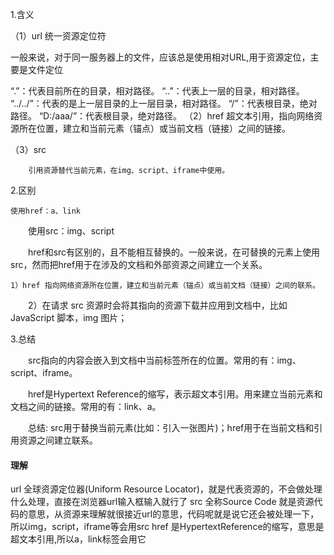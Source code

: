 1.含义

（1）url 统一资源定位符

  一般来说，对于同一服务器上的文件，应该总是使用相对URL,用于资源定位，主要是文件定位

“.”：代表目前所在的目录，相对路径。 
“..”：代表上一层的目录，相对路径。
“../../”：代表的是上一层目录的上一层目录，相对路径。
“/”：代表根目录，绝对路径。
“D:/aaa/”：代表根目录，绝对路径。
 （2）href
        超文本引用，指向网络资源所在位置，建立和当前元素（锚点）或当前文档（链接）之间的链接。

（3）src

        引用资源替代当前元素，在img、script、iframe中使用。

2.区别

    使用href：a、link

　　使用src：img、script

　　href和src有区别的，且不能相互替换的。一般来说，在可替换的元素上使用src，然而把href用于在涉及的文档和外部资源之间建立一个关系。

    1）href 指向网络资源所在位置，建立和当前元素（锚点）或当前文档（链接）之间的联系。

　　2）在请求 src 资源时会将其指向的资源下载并应用到文档中，比如 JavaScript 脚本，img 图片；

3.总结

　　src指向的内容会嵌入到文档中当前标签所在的位置。常用的有：img、script、iframe。

　　href是Hypertext Reference的缩写，表示超文本引用。用来建立当前元素和文档之间的链接。常用的有：link、a。

　　总结: src用于替换当前元素(比如：引入一张图片)；href用于在当前文档和引用资源之间建立联系。

#### 理解

url 全球资源定位器(Uniform Resource Locator)，就是代表资源的，不会做处理什么处理，直接在浏览器url输入框输入就行了
src 全称Source Code 就是资源代码的意思，从资源来理解就很接近url的意思，代码呢就是说它还会被处理一下，所以img，script，iframe等会用src
href 是HypertextReference的缩写，意思是超文本引用,所以a，link标签会用它